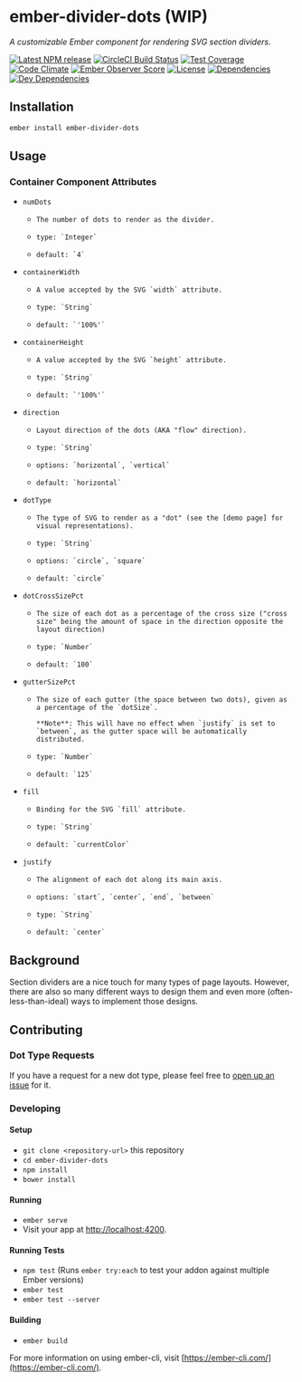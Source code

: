 # ember-divider-dots (WIP)

_A customizable Ember component for rendering SVG section dividers._

[![Latest NPM release][npm-badge]][npm-badge-url]
[![CircleCI Build Status][circle-badge]][circle-badge-url]
[![Test Coverage][coverage-badge]][coverage-badge-url]
[![Code Climate][codeclimate-badge]][codeclimate-badge-url]
[![Ember Observer Score][ember-observer-badge]][ember-observer-badge-url]
[![License][license-badge]][license-badge-url]
[![Dependencies][dependencies-badge]][dependencies-badge-url]
[![Dev Dependencies][devDependencies-badge]][devDependencies-badge-url]


## Installation

```sh
ember install ember-divider-dots
```

## Usage

### Container Component Attributes
-   `numDots`
    -     The number of dots to render as the divider.
    -     type: `Integer`
    -     default: `4`

-   `containerWidth`
    -     A value accepted by the SVG `width` attribute.
    -     type: `String`
    -     default: `'100%'`

-   `containerHeight`
    -     A value accepted by the SVG `height` attribute.
    -     type: `String`
    -     default: `'100%'`

-   `direction`
    -     Layout direction of the dots (AKA "flow" direction).
    -     type: `String`
    -     options: `horizontal`, `vertical`
    -     default: `horizontal`

-   `dotType`
    -     The type of SVG to render as a "dot" (see the [demo page] for visual representations).
    -     type: `String`
    -     options: `circle`, `square`
    -     default: `circle`

-   `dotCrossSizePct`
    -     The size of each dot as a percentage of the cross size ("cross size" being the amount of space in the direction opposite the layout direction)
    -     type: `Number`
    -     default: `100`

-   `gutterSizePct`
    -     The size of each gutter (the space between two dots), given as a percentage of the `dotSize`.
          
          **Note**: This will have no effect when `justify` is set to `between`, as the gutter space will be automatically distributed.

    -     type: `Number`
    -     default: `125`

-   `fill`
    -     Binding for the SVG `fill` attribute.
    -     type: `String`
    -     default: `currentColor`

-   `justify`
    -     The alignment of each dot along its main axis.
    -     options: `start`, `center`, `end`, `between`
    -     type: `String`
    -     default: `center`

## Background

Section dividers are a nice touch for many types of page layouts. However, there are also so many different ways to design them and even more (often-less-than-ideal) ways to implement those designs. 


## Contributing

### Dot Type Requests

If you have a request for a new dot type, please feel free to [open up an issue](https://github.com/BrianSipple/ember-divider-dots.git/issues) for it.

### Developing 

#### Setup

-   `git clone <repository-url>` this repository
-   `cd ember-divider-dots`
-   `npm install`
-   `bower install`

#### Running

-   `ember serve`
-   Visit your app at [http://localhost:4200](http://localhost:4200).

#### Running Tests

-   `npm test` (Runs `ember try:each` to test your addon against multiple Ember versions)
-   `ember test`
-   `ember test --server`

#### Building

-   `ember build`

For more information on using ember-cli, visit [https://ember-cli.com/](https://ember-cli.com/).


[npm-badge]: https://img.shields.io/npm/v/ember-divider-dots.svg
[npm-badge-url]: https://www.npmjs.com/package/ember-divider-dots
[circle-badge]: https://circleci.com/gh/BrianSipple/ember-divider-dots/tree/master.svg?style=svg&circle-token={{CIRCLE_TOKEN}}
[circle-badge-url]: https://circleci.com/gh/BrianSipple/ember-divider-dots/tree/master
[codeclimate-badge]: https://img.shields.io/codeclimate/github/BrianSipple/ember-divider-dots.svg
[codeclimate-badge-url]: https://codeclimate.com/github/BrianSipple/ember-divider-dots
[coverage-badge]: https://codeclimate.com/repos/580452d5c451cf0072003bc5/badges/fe9856d5b427c83eec3c/coverage.svg
[coverage-badge-url]: https://codeclimate.com/repos/580452d5c451cf0072003bc5/coverage
[ember-observer-badge]: http://emberobserver.com/badges/ember-divider-dots.svg
[ember-observer-badge-url]: http://emberobserver.com/addons/ember-divider-dots
[license-badge]: https://img.shields.io/npm/l/ember-divider-dots.svg
[license-badge-url]: ./LICENSE
[dependencies-badge]: https://img.shields.io/david/BrianSipple/ember-divider-dots.svg
[dependencies-badge-url]: https://david-dm.org/BrianSipple/ember-divider-dots
[devDependencies-badge]: https://img.shields.io/david/dev/BrianSipple/ember-divider-dots.svg
[devDependencies-badge-url]: https://david-dm.org/BrianSipple/ember-divider-dots#info=devDependencies
